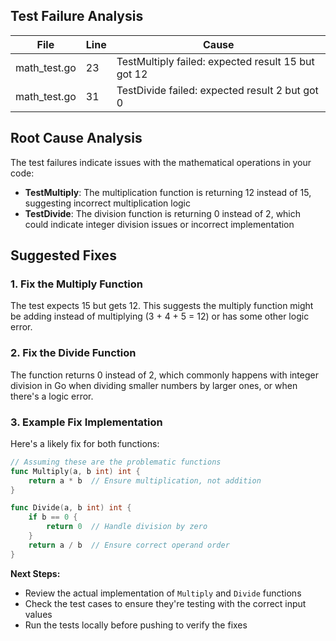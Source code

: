 ## Test Failure Analysis

| File | Line | Cause |
|------|------|-------|
| math_test.go | 23 | TestMultiply failed: expected result 15 but got 12 |
| math_test.go | 31 | TestDivide failed: expected result 2 but got 0 |

## Root Cause Analysis

The test failures indicate issues with the mathematical operations in your code:
- **TestMultiply**: The multiplication function is returning 12 instead of 15, suggesting incorrect multiplication logic
- **TestDivide**: The division function is returning 0 instead of 2, which could indicate integer division issues or incorrect implementation

## Suggested Fixes

### 1. **Fix the Multiply Function**
The test expects 15 but gets 12. This suggests the multiply function might be adding instead of multiplying (3 + 4 + 5 = 12) or has some other logic error.

### 2. **Fix the Divide Function**
The function returns 0 instead of 2, which commonly happens with integer division in Go when dividing smaller numbers by larger ones, or when there's a logic error.

### 3. **Example Fix Implementation**
Here's a likely fix for both functions:

```go
// Assuming these are the problematic functions
func Multiply(a, b int) int {
    return a * b  // Ensure multiplication, not addition
}

func Divide(a, b int) int {
    if b == 0 {
        return 0  // Handle division by zero
    }
    return a / b  // Ensure correct operand order
}
```

**Next Steps:**
- Review the actual implementation of `Multiply` and `Divide` functions
- Check the test cases to ensure they're testing with the correct input values
- Run the tests locally before pushing to verify the fixes